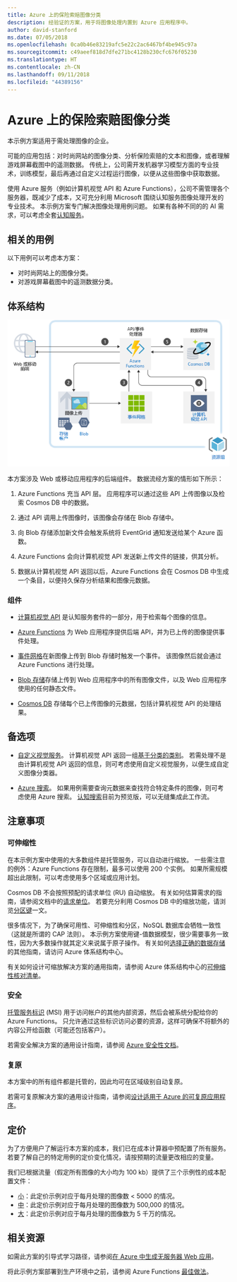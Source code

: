 ```yaml
---
title: Azure 上的保险索赔图像分类
description: 经验证的方案，用于将图像处理内置到 Azure 应用程序中。
author: david-stanford
ms.date: 07/05/2018
ms.openlocfilehash: 0ca0b46e83219afc5e22c2ac6467bf4be945c97a
ms.sourcegitcommit: c49aeef818d7dfe271bc4128b230cfc676f05230
ms.translationtype: HT
ms.contentlocale: zh-CN
ms.lasthandoff: 09/11/2018
ms.locfileid: "44389156"
---
```

# <a name="image-classification-for-insurance-claims-on-azure"></a>Azure 上的保险索赔图像分类

本示例方案适用于需处理图像的企业。

可能的应用包括：对时尚网站的图像分类、分析保险索赔的文本和图像，或者理解游戏屏幕截图中的遥测数据。 传统上，公司需开发机器学习模型方面的专业技术，训练模型，最后再通过自定义过程运行图像，以便从这些图像中获取数据。

使用 Azure 服务（例如计算机视觉 API 和 Azure Functions），公司不需管理各个服务器，既减少了成本，又可充分利用 Microsoft 围绕认知服务图像处理开发的专业技术。 本示例方案专门解决图像处理用例问题。 如果有各种不同的的 AI 需求，可以考虑全套[认知服务][cognitive-docs]。

## <a name="related-use-cases"></a>相关的用例

以下用例可以考虑本方案：

* 对时尚网站上的图像分类。
* 对游戏屏幕截图中的遥测数据分类。

## <a name="architecture"></a>体系结构

![智能应用体系结构 - 计算机视觉][architecture-computer-vision]

本方案涉及 Web 或移动应用程序的后端组件。 数据流经方案的情形如下所示：

1. Azure Functions 充当 API 层。 应用程序可以通过这些 API 上传图像以及检索 Cosmos DB 中的数据。

2. 通过 API 调用上传图像时，该图像会存储在 Blob 存储中。

3. 向 Blob 存储添加新文件会触发系统将 EventGrid 通知发送给某个 Azure 函数。

4. Azure Functions 会向计算机视觉 API 发送新上传文件的链接，供其分析。

5. 数据从计算机视觉 API 返回以后，Azure Functions 会在 Cosmos DB 中生成一个条目，以便持久保存分析结果和图像元数据。

### <a name="components"></a>组件

* [计算机视觉 API][computer-vision-docs] 是认知服务套件的一部分，用于检索每个图像的信息。

* [Azure Functions][functions-docs] 为 Web 应用程序提供后端 API，并为已上传的图像提供事件处理。

* [事件网格][eventgrid-docs]在新图像上传到 Blob 存储时触发一个事件。 该图像然后就会通过 Azure Functions 进行处理。

* [Blob 存储][storage-docs]存储上传到 Web 应用程序中的所有图像文件，以及 Web 应用程序使用的任何静态文件。

* [Cosmos DB][cosmos-docs] 存储每个已上传图像的元数据，包括计算机视觉 API 的处理结果。

## <a name="alternatives"></a>备选项

* [自定义视觉服务][custom-vision-docs]。 计算机视觉 API 返回一组[基于分类的类别][cv-categories]。 若需处理不是由计算机视觉 API 返回的信息，则可考虑使用自定义视觉服务，以便生成自定义图像分类器。

* [Azure 搜索][azure-search-docs]。 如果用例需要查询元数据来查找符合特定条件的图像，则可考虑使用 Azure 搜索。 [认知搜索][cognitive-search]目前为预览版，可以无缝集成此工作流。

## <a name="considerations"></a>注意事项

### <a name="scalability"></a>可伸缩性

在本示例方案中使用的大多数组件是托管服务，可以自动进行缩放。 一些需注意的例外：Azure Functions 存在限制，最多可以使用 200 个实例。 如果所需规模超出此限制，可以考虑使用多个区域或应用计划。

Cosmos DB 不会按照预配的请求单位 (RU) 自动缩放。  有关如何估算需求的指南，请参阅文档中的[请求单位][request-units]。 若要充分利用 Cosmos DB 中的缩放功能，请浏览[分区键][partition-key]一文。

很多情况下，为了确保可用性、可伸缩性和分区，NoSQL 数据库会牺牲一致性（这就是所谓的 CAP 法则）。  本示例方案使用键-值数据模型，很少需要事务一致性，因为大多数操作就其定义来说属于原子操作。 有关如何[选择正确的数据存储](../../guide/technology-choices/data-store-overview.md)的其他指南，请访问 Azure 体系结构中心。

有关如何设计可缩放解决方案的通用指南，请参阅 Azure 体系结构中心的[可伸缩性核对清单][scalability]。

### <a name="security"></a>安全

[托管服务标识][msi] (MSI) 用于访问帐户的其他内部资源，然后会被系统分配给你的 Azure Functions。 只允许通过这些标识访问必要的资源，这样可确保不将额外的内容公开给函数（可能还包括客户）。  

若需安全解决方案的通用设计指南，请参阅 [Azure 安全性文档][security]。

### <a name="resiliency"></a>复原

本方案中的所有组件都是托管的，因此均可在区域级别自动复原。

若需可复原解决方案的通用设计指南，请参阅[设计适用于 Azure 的可复原应用程序][resiliency]。

## <a name="pricing"></a>定价

为了方便用户了解运行本方案的成本，我们已在成本计算器中预配置了所有服务。 若要了解自己的特定用例的定价变化情况，请按预期的流量更改相应的变量。

我们已根据流量（假定所有图像的大小均为 100 kb）提供了三个示例性的成本配置文件：

* [小][pricing]：此定价示例对应于每月处理的图像数 &lt; 5000 的情况。
* [中][medium-pricing]：此定价示例对应于每月处理的图像数为 500,000 的情况。
* [大][large-pricing]：此定价示例对应于每月处理的图像数为 5 千万的情况。

## <a name="related-resources"></a>相关资源

如需此方案的引导式学习路径，请参阅[在 Azure 中生成无服务器 Web 应用][serverless]。  

将此示例方案部署到生产环境中之前，请参阅 Azure Functions [最佳做法][functions-best-practices]。

<!-- links -->
[pricing]: https://azure.com/e/f9b59d238b43423683db73f4a31dc380
[medium-pricing]: https://azure.com/e/7c7fc474db344b87aae93bc29ae27108
[large-pricing]: https://azure.com/e/cbadbca30f8640d6a061f8457a74ba7d
[functions-docs]: /azure/azure-functions/
[computer-vision-docs]: /azure/cognitive-services/computer-vision/home
[storage-docs]: /azure/storage/
[azure-search-docs]: /azure/search/
[cognitive-search]: /azure/search/cognitive-search-concept-intro
[architecture-computer-vision]: ./media/architecture-computer-vision.png
[serverless]: /azure/functions/tutorial-static-website-serverless-api-with-database
[cosmos-docs]: /azure/cosmos-db/
[eventgrid-docs]: /azure/event-grid/
[cognitive-docs]: /azure/#pivot=products&panel=ai
[custom-vision-docs]: /azure/cognitive-services/Custom-Vision-Service/home
[cv-categories]: /azure/cognitive-services/computer-vision/home#the-86-category-concept
[resiliency]: /azure/architecture/resiliency/
[security]: /azure/security/
[scalability]: /azure/architecture/checklist/scalability
[functions-best-practices]: /azure/azure-functions/functions-best-practices
[msi]: /azure/app-service/app-service-managed-service-identity
[request-units]: /azure/cosmos-db/request-units
[partition-key]: /azure/cosmos-db/partition-data